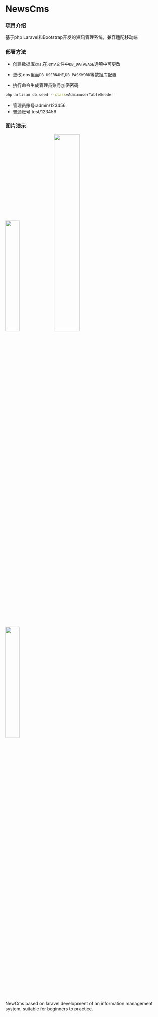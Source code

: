 # NewsCms

### 项目介绍
基于php Laravel和Bootstrap开发的资讯管理系统，兼容适配移动端

### 部署方法
- 创建数据库`cms`.在.env文件中`DB_DATABASE`选项中可更改

- 更改.env里面`DB_USERNAME`,`DB_PASSWORD`等数据库配置

- 执行命令生成管理员账号加密密码
```cmd
php artisan db:seed --class=AdminuserTableSeeder
```

- 管理员账号:admin/123456
- 普通账号:test/123456

### 图片演示

<img src="https://user-images.githubusercontent.com/90046731/170527209-eafbd3c8-63a5-4a90-8dfa-084cadaec84b.png" width="30%">

<img src="https://user-images.githubusercontent.com/90046731/170527477-cea1688d-158d-4c1c-939b-28fd97b00019.png" width="40%">

<img src="https://user-images.githubusercontent.com/90046731/170526670-73337c75-5420-4f22-983b-33cb01fd4051.png" width="30%">

NewCms based on laravel development of an information management system, suitable for beginners to practice. 
